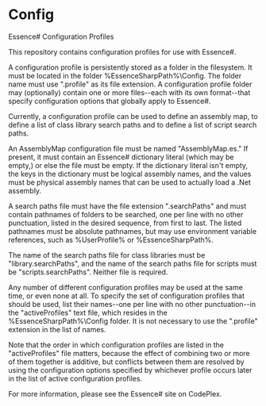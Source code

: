 Config
======

Essence# Configuration Profiles

This repository contains configuration profiles for use with Essence#.

A configuration profile is persistently stored as a folder in the filesystem. 
It must be located in the folder %EssenceSharpPath%\Config. The folder name must 
use ".profile" as its file extension. A configuration profile folder may 
(optionally) contain one or more files--each with its own format--that specify 
configuration options that globally apply to Essence#.

Currently, a configuration profile can be used to define an assembly map,
to define a list of class library search paths and to define a list of script
search paths. 

An AssemblyMap configuration file must be named "AssemblyMap.es." If present, 
it must contain an Essence# dictionary literal (which may be empty,) or else 
the file must be empty. If the dictionary literal isn't empty, the keys in the 
dictionary must be logical assembly names, and the values must be physical 
assembly names that can be used to actually load a .Net assembly.

A search paths file must have the file extension ".searchPaths" and must contain
pathnames of folders to be searched, one per line with no other punctuation, 
listed in the desired sequence, from first to last. The listed pathnames must
be absolute pathnames, but may use environment variable references, such as
%UserProfile% or %EssenceSharpPath%.

The name of the search paths file for class libraries must be "library.searchPaths",
and the name of the search paths file for scripts must be "scripts.searchPaths".
Neither file is required.

Any number of different configuration profiles may be used at the same time, 
or even none at all. To specify the set of configuration profiles that should be
used, list their names--one per line with no other punctuation--in the 
"activeProfiles" text file, which resides in the %EssenceSharpPath%\Config 
folder. It is not necessary to use the ".profile" extension in the list of names. 

Note that the order in which configuration profiles are listed in the 
"activeProfiles" file matters, because the effect of combining two or more of 
them together is additive, but conflicts between them are resolved by using the 
configuration options specified by whichever profile occurs later in the list of 
active configuration profiles.

For more information, please see the Essence# site on CodePlex.

